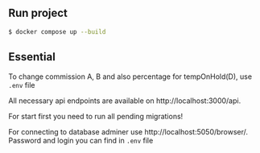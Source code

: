 ## Run project
```bash
$ docker compose up --build
```

## Essential
To change commission A, B and also percentage for tempOnHold(D), use ``.env`` file

All necessary api endpoints are available on http://localhost:3000/api.

For start first you need to run all pending migrations! 

For connecting to database adminer use http://localhost:5050/browser/. 
Password and login you can find in ``.env`` file
